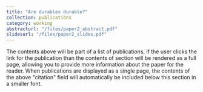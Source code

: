 ```yaml
---
title: "Are durables durable?"
collection: publications
category: working
abstracturl: "/files/paper2_abstract.pdf"
slidesurl: "/files/paper2_slides.pdf"
---
```

The contents above will be part of a list of publications, if the user clicks the link for the publication than the contents of section will be rendered as a full page, allowing you to provide more information about the paper for the reader. When publications are displayed as a single page, the contents of the above "citation" field will automatically be included below this section in a smaller font.
